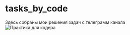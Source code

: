 # tasks_by_code
Здесь собраны мои решения задач с телеграмм канала ![Практика для кодера](https://t.me/s/tasks_by_code)
